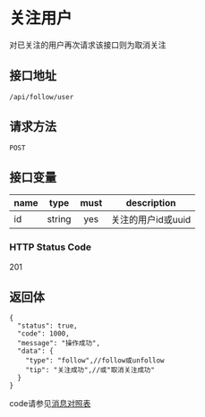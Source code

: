 # 关注用户
对已关注的用户再次请求该接口则为取消关注

## 接口地址

`/api/follow/user`

## 请求方法

```POST ```

## 接口变量

| name     | type     | must     | description |
|----------|:--------:|:--------:|:--------:|
| id  | string   | yes      | 关注的用户id或uuid   |

### HTTP Status Code

201

## 返回体

```json5
{
  "status": true,
  "code": 1000,
  "message": "操作成功",
  "data": {
    "type": "follow",//follow或unfollow
    "tip": "关注成功",//或"取消关注成功"
  }
}
``` 

code请参见[消息对照表](消息对照表.md)
